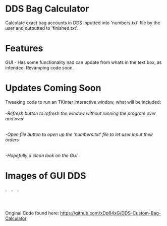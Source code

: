 # DDS Bag Calculator
 Calculate exact bag accounts in DDS inputted into 'numbers.txt' file by the user and outputted to 'finished.txt'.

# Features
 GUI - Has some functionality nad can update from whats in the text box, as intended. Revamping code soon.

# Updates Coming Soon
 Tweaking code to run an TKinter interactive window, what will be included:
###### -Refresh button to refresh the window without running the program over and over
######  -Open file button to open up the 'numbers.txt' file to let user input their orders
######  -Hopefully a clean look on the GUI

# Images of GUI DDS
<div style ="width:60px ; height:60px">
<img src = 'https://snipboard.io/lgQHbS.jpg' alt="Intro of Program" width="25%" height="25%">
<img src = 'https://snipboard.io/MrQiUT.jpg' alt="Update Program" width="25%" height="25%">
<img src = 'https://snipboard.io/Xm47ih.jpg' alt="New data" width="25%" height="25%">
</div>


Original Code found here: https://github.com/xDp64xG/DDS-Custom-Bag-Calculator
